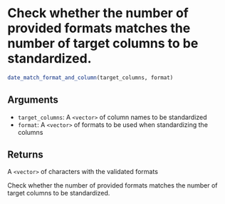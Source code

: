 # Check whether the number of provided formats matches the number of target columns to be standardized.

```r
date_match_format_and_column(target_columns, format)
```

## Arguments

- `target_columns`: A `<vector>` of column names to be standardized
- `format`: A `<vector>` of formats to be used when standardizing the columns

## Returns

A `<vector>` of characters with the validated formats

Check whether the number of provided formats matches the number of target columns to be standardized.
